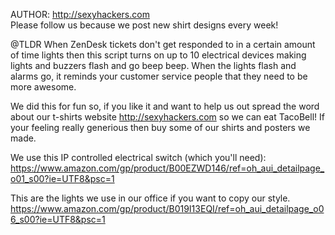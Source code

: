 AUTHOR: http://sexyhackers.com   
Please follow us because we post new shirt designs every week!

@TLDR   When ZenDesk tickets don't get responded to in a certain amount of time lights then this script turns on up to 10 electrical devices making lights and buzzers flash and go beep beep.   When the lights flash and alarms go, it reminds your customer service people that they need to be more awesome. 

We did this for fun so, if you like it and want to help us out spread the word about our t-shirts website http://sexyhackers.com so we can eat TacoBell!   If your feeling really generious then buy some of our shirts and posters we made.   

We use this IP controlled electrical switch (which you'll need): 
https://www.amazon.com/gp/product/B00EZWD146/ref=oh_aui_detailpage_o01_s00?ie=UTF8&psc=1

This are the lights we use in our office if you want to copy our style. 
https://www.amazon.com/gp/product/B019I13EQI/ref=oh_aui_detailpage_o06_s00?ie=UTF8&psc=1
